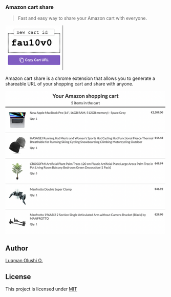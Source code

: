 ### Amazon cart share
> Fast and easy way to share your Amazon cart with everyone.

<img src="/screenshots/extension.png" alt="extension" width="180" />

Amazon cart share is a chrome extension that allows you to generate a shareable URL of your shopping cart and share with anyone.

<img src="/screenshots/public-cart-page.png" alt="public cart page" width="500" />

## Author

[Luqman Olushi O.](https://twitter.com/codeshifu)

## License

This project is licensed under [MIT](https://github.com/codeshifu/amazon-cart-share/blob/main/license)